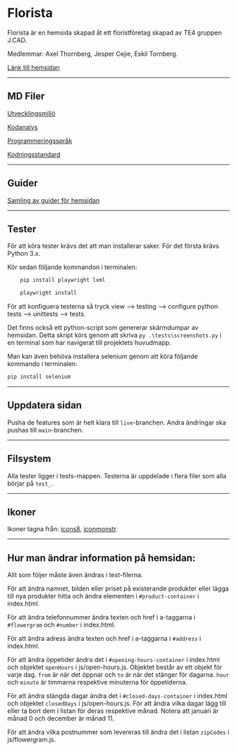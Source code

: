 # Florista

Florista är en hemsida skapad åt ett floristföretag skapad av TE4 gruppen J.CAD.

Medlemmar: Axel Thornberg, Jesper Cejie, Eskil Tornberg.

[Länk till hemsidan](https://ntig-uppsala.github.io/J.CAD-Florist/)

---

## MD Filer

[Utvecklingsmiljö](docs/development-environment-standard.md)

[Kodanalys](docs/code-analysis.md)

[Programmeringsspråk](docs/programming-language-standard.md)

[Kodningsstandard](docs/coding-standard.md)

---

## Guider

[Samling av guider för hemsidan](docs/guides.md)

---

## Tester

För att köra tester krävs det att man installerar saker. För det första krävs Python 3.x.

Kör sedan följande kommandon i terminalen:

```bash
    pip install playwright lxml
```

```bash
    playwright install
```

För att konfiguera testerna så tryck view --> testing --> configure python tests --> unittests --> tests.

Det finns också ett python-script som genererar skärmdumpar av hemsidan. Detta skript körs genom att skriva `py .\tests\screenshots.py` i en terminal som har navigerat till projektets huvudmapp.

Man kan även behöva installera selenium genom att köra följande kommando i terminalen:
```bash
pip install selenium
```

---

## Uppdatera sidan

Pusha de features som är helt klara till `live`-branchen. Andra ändringar ska pushas till `main`-branchen.

---

## Filsystem

Alla tester ligger i tests-mappen. Testerna är uppdelade i flera filer som alla börjar på `test_`.

---

## Ikoner

Ikoner tagna från: [icons8](https://icons8.com/), [iconmonstr](https://iconmonstr.com/).

---

## Hur man ändrar information på hemsidan:

Allt som följer måste även ändras i test-filerna.

För att ändra namnet, bilden eller priset på existerande produkter eller lägga till nya produkter hitta och ändra elementen i `#product-container` i index.html.

För att ändra telefonnummer ändra texten och href i a-taggarna i `#flowergram` och `#number` i index.html.

För att ändra adress ändra texten och href i a-taggarna i `#address` i index.html.

För att ändra öppetider ändra det i `#opening-hours-container` i index.html och objektet `openHours` i js/open-hours.js. Objektet består av ett objekt för varje dag. `from` är när det öppnar och `to` är när det stänger för dagarna. `hour` och `minute` är timmarna respektive minuterna för öppetiderna.

För att ändra stängda dagar ändra det i `#closed-days-container` i index.html och objektet `closedDays` i js/open-hours.js. För att ändra vilka dagar lägg till eller ta bort dem i listan för deras respektive månad. Notera att januari är månad 0 och december är månad 11.

För att ändra vilka postnummer som levereras till ändra det i listan `zipCodes` i js/flowergram.js.
